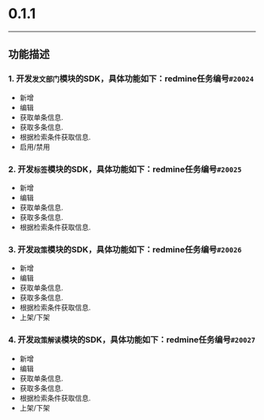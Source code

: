 # 0.1.1

---

## 功能描述

### 1. 开发`发文部门`模块的SDK，具体功能如下：redmine任务编号`#20024`
 
* 新增
* 编辑
* 获取单条信息. 
* 获取多条信息. 
* 根据检索条件获取信息. 
* 启用/禁用

### 2. 开发`标签`模块的SDK，具体功能如下：redmine任务编号`#20025`
 
* 新增
* 编辑
* 获取单条信息. 
* 获取多条信息. 
* 根据检索条件获取信息. 

### 3. 开发`政策`模块的SDK，具体功能如下：redmine任务编号`#20026`
 
* 新增
* 编辑
* 获取单条信息. 
* 获取多条信息. 
* 根据检索条件获取信息. 
* 上架/下架

### 4. 开发`政策解读`模块的SDK，具体功能如下：redmine任务编号`#20027`
 
* 新增
* 编辑
* 获取单条信息. 
* 获取多条信息. 
* 根据检索条件获取信息. 
* 上架/下架